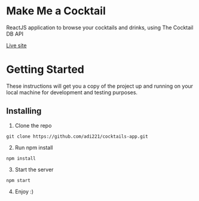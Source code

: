 # Make Me a Cocktail

ReactJS application to browse your cocktails and drinks, using The Cocktail DB API

[Live site](https://make-me-a-cocktail.netlify.app/)

# Getting Started

These instructions will get you a copy of the project up and running on your local machine for development and testing purposes.

## Installing

1. Clone the repo

```
git clone https://github.com/adi221/cocktails-app.git
```

2. Run npm install

```
npm install
```

3. Start the server

```
npm start
```

4. Enjoy :)
